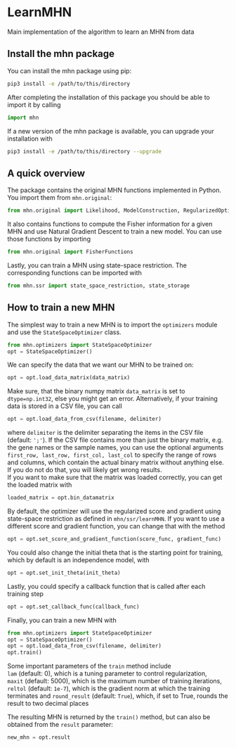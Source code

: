 # LearnMHN

Main implementation of the algorithm to learn an MHN from data

## Install the mhn package

You can install the mhn package using pip:

```bash
pip3 install -e /path/to/this/directory
```

After completing the installation of this package you should be able to import it by calling
```python
import mhn
```

If a new version of the mhn package is available, you can upgrade your installation with
```bash
pip3 install -e /path/to/this/directory --upgrade
```

## A quick overview

The package contains the original MHN functions implemented in Python. You import them from ``mhn.original``:
```python
from mhn.original import Likelihood, ModelConstruction, RegularizedOptimization, UtilityFunctions
```
It also contains functions to compute the Fisher information for a given MHN and use
Natural Gradient Descent to train a new model. You can use those functions by importing
```python
from mhn.original import FisherFunctions
```
Lastly, you can train a MHN using state-space restriction. The corresponding functions
can be imported with
```python
from mhn.ssr import state_space_restriction, state_storage
```

## How to train a new MHN

The simplest way to train a new MHN is to import the ```optimizers``` module and
use the ```StateSpaceOptimizer``` class.
```python
from mhn.optimizers import StateSpaceOptimizer
opt = StateSpaceOptimizer()
```
We can specify the data that we want our MHN to be trained on:
```python
opt = opt.load_data_matrix(data_matrix)
```
Make sure, that the binary numpy matrix ```data_matrix``` is set to ```dtype=np.int32```, else you 
might get an error. Alternatively, if your training data is stored in a CSV file, you can call
```python
opt = opt.load_data_from_csv(filename, delimiter)
```
where ```delimiter``` is the delimiter separating the items in the CSV file (default: ``';'``). If
the CSV file contains more than just the binary matrix, e.g. the gene names or 
the sample names, you can use the optional 
arguments ```first_row, last_row, first_col, last_col``` to specify the range of
rows and columns, which contain the actual binary matrix without anything else.
If you do not do that, you will likely get wrong results.  
If you want to make sure that the matrix was loaded correctly, you can get 
the loaded matrix with
```python
loaded_matrix = opt.bin_datamatrix
```
By default, the optimizer will use the regularized score and gradient using 
state-space restriction as defined in ```mhn/ssr/learnMHN```. If you want to
use a different score and gradient function, you can change that with the method
```python
opt = opt.set_score_and_gradient_function(score_func, gradient_func)
```
You could also change the initial theta that is the starting point for training, which by default
is an independence model, with
```python
opt = opt.set_init_theta(init_theta)
```
Lastly, you could specify a callback function that is called after each training step
```python
opt = opt.set_callback_func(callback_func)
```

Finally, you can train a new MHN with
```python
from mhn.optimizers import StateSpaceOptimizer
opt = StateSpaceOptimizer()
opt = opt.load_data_from_csv(filename, delimiter)
opt.train()
```
Some important parameters of the ``train`` method include  
``lam`` (default: 0), which is
a tuning parameter to control regularization,  
``maxit`` (default: 5000), which is the maximum
number of training iterations,  
```reltol``` (default: ``1e-7``), which is the gradient norm at which the training terminates and
```round_result``` (default: ``True``), which, if set to True, rounds the result to two decimal places  
  
The resulting MHN is returned by the ```train()``` method, but can also be obtained
from the ```result``` parameter:
```python
new_mhn = opt.result
```